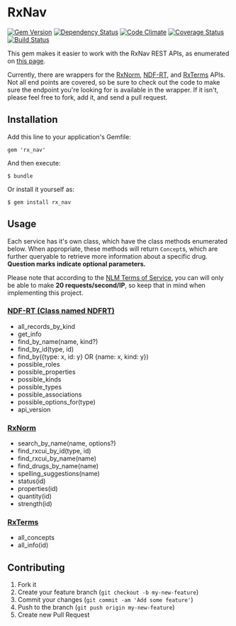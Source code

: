 # RxNav

[![Gem Version](http://img.shields.io/gem/v/rx_nav.svg?style=flat-square)](http://badge.fury.io/rb/rx_nav) [![Dependency Status](http://img.shields.io/gemnasium/jbender/rx_nav_ruby.svg?style=flat-square)](https://gemnasium.com/jbender/rx_nav_ruby)
 [![Code Climate](http://img.shields.io/codeclimate/github/jbender/rx_nav_ruby.svg?style=flat-square)](https://codeclimate.com/github/jbender/rx_nav_ruby) [![Coverage Status](https://img.shields.io/coveralls/jbender/rx_nav_ruby.svg?style=flat-square)](https://coveralls.io/r/jbender/rx_nav_ruby)
 [![Build Status](http://img.shields.io/travis/jbender/rx_nav_ruby.svg?style=flat-square)](https://travis-ci.org/jbender/rx_nav_ruby)

This gem makes it easier to work with the RxNav REST APIs, as enumerated on [this page](http://rxnav.nlm.nih.gov/APIsOverview.html).

Currently, there are wrappers for the [RxNorm](http://rxnav.nlm.nih.gov/RxNormAPIREST.html), [NDF-RT](http://rxnav.nlm.nih.gov/NdfrtAPIREST.html), and [RxTerms](http://rxnav.nlm.nih.gov/RxTermsAPIREST.html) APIs. Not all end points are covered, so be sure to check out the code to make sure the endpoint you're looking for is available in the wrapper. If it isn't, please feel free to fork, add it, and send a pull request.

## Installation

Add this line to your application's Gemfile:

    gem 'rx_nav'

And then execute:

    $ bundle

Or install it yourself as:

    $ gem install rx_nav

## Usage

Each service has it's own class, which have the class methods enumerated below. When appropriate, these methods will return `Concept`s, which are further queryable to retrieve more information about a specific drug. **Question marks indicate optional parameters.**

Please note that according to the [NLM Terms of Service](http://rxnav.nlm.nih.gov/TermOfService.html), you can will only be able to make **20 requests/second/IP**, so keep that in mind when implementing this project.

### [NDF-RT (Class named NDFRT)](https://github.com/jbender/rx_nav_ruby/blob/master/lib/rx_nav/ndfrt.rb)

  * all_records_by_kind
  * get_info
  * find_by_name(name, kind?)
  * find_by_id(type, id)
  * find_by({type: x, id: y} OR {name: x, kind: y})
  * possible_roles
  * possible_properties
  * possible_kinds
  * possible_types
  * possible_associations
  * possible_options_for(type)
  * api_version

### [RxNorm](https://github.com/jbender/rx_nav_ruby/blob/master/lib/rx_nav/rx_norm.rb)

  * search_by_name(name, options?)
  * find_rxcui_by_id(type, id)
  * find_rxcui_by_name(name)
  * find_drugs_by_name(name)
  * spelling_suggestions(name)
  * status(id)
  * properties(id)
  * quantity(id)
  * strength(id)

### [RxTerms](https://github.com/jbender/rx_nav_ruby/blob/master/lib/rx_nav/rx_terms.rb)

  * all_concepts
  * all_info(id)

## Contributing

1. Fork it
2. Create your feature branch (`git checkout -b my-new-feature`)
3. Commit your changes (`git commit -am 'Add some feature'`)
4. Push to the branch (`git push origin my-new-feature`)
5. Create new Pull Request

